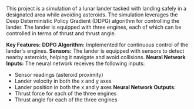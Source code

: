 This project is a simulation of a lunar lander tasked with landing safely in a designated area while
avoiding asteroids. The simulation leverages the Deep Deterministic Policy Gradient (DDPG)
algorithm for controlling the lander. The lander is equipped with three engines, each of which can be
controlled in terms of thrust and thrust angle.

**Key Features:**
**DDPG Algorithm:** Implemented for continuous control of the lander's engines.
**Sensors:** The lander is equipped with sensors to detect nearby asteroids, helping it navigate and avoid collisions.
**Neural Network Inputs:** The neural network receives the following inputs:
* Sensor readings (asteroid proximity)
* Lander velocity in both the x and y axes
* Lander position in both the x and y axes
**Neural Network Outputs:**
* Thrust force for each of the three engines
* Thrust angle for each of the three engines
